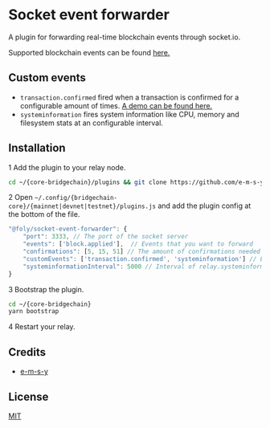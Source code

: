 # Socket event forwarder
A plugin for forwarding real-time blockchain events through socket.io.

Supported blockchain events can be found [here.](https://github.com/ArkEcosystem/core/blob/master/packages/core-event-emitter/src/index.ts#L12-L45)

## Custom events

- `transaction.confirmed` fired when a transaction is confirmed for a configurable amount of times. [A demo can be found here.](https://radians.nl/realtime-transaction-confirmation-demo)
- `systeminformation` fires system information like CPU, memory and filesystem stats at an configurable interval.

## Installation
1 Add the plugin to your relay node. 
```bash
cd ~/{core-bridgechain}/plugins && git clone https://github.com/e-m-s-y/socket-event-forwarder
```
2 Open `~/.config/{bridgechain-core}/{mainnet|devnet|testnet}/plugins.js` and add the plugin config at the bottom of the file.
```js
"@foly/socket-event-forwarder": {
    "port": 3333, // The port of the socket server
    "events": ['block.applied'],  // Events that you want to forward
    "confirmations": [5, 15, 51] // The amount of confirmations needed before firing the transaction.confirmed event 
    "customEvents": ['transaction.confirmed', 'systeminformation'] // Enabled custom events
    "systeminformationInterval": 5000 // Interval of relay.systeminformation event
}
```
3 Bootstrap the plugin.
```bash
cd ~/{core-bridgechain}
yarn bootstrap
```
4 Restart your relay.

## Credits

- [e-m-s-y](https://github.com/e-m-s-y)

## License

[MIT](LICENSE)
